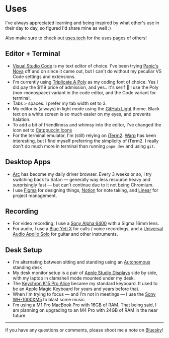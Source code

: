 # Uses

I've always appreciated learning and being inspired by what other's use in their day to day, so figured I'd share mine as well :) 

Also make sure to check out [uses.tech](https://uses.tech/) for the uses pages of others!

## Editor + Terminal

- [Visual Studio Code](https://code.visualstudio.com/) is my text editor of choice. I've been trying [Panic's Nova](https://nova.app/) off and on since it came out, but I can't do without my peculiar VS Code settings and extensions.
- I'm currently using [Triplicate A Poly](https://mbtype.com/fonts/triplicate/) as my coding font of choice. Yes I did pay the $119 price of admission, and yes.. it's serif 👀 I use the Poly (non-monospace) variant in the code editor, and the Code variant for terminal.
- Tabs &gt; spaces. I prefer my tab width set to 3.
- My editor is (always) in light mode using the [GitHub Light](https://marketplace.visualstudio.com/items?itemName=GitHub.github-vscode-theme) theme. Black text on a white screen is so much easier on my eyes, and prevents halation.
- To add a bit of friendliness and whimsy into the editor, I've changed the icon set to [Catppuccin Icons](https://marketplace.visualstudio.com/items?itemName=Catppuccin.catppuccin-vsc-icons)
- For the terminal emulator, I'm (still) relying on [iTerm2](https://iterm2.com/). [Warp](https://www.warp.dev/) has been interesting, but I find myself preferring the simplicity of iTerm2. I really don't do much more in terminal than running `pnpm dev` and using `git`.

## Desktop Apps

- [Arc](https://arc.net) has become my daily driver browser. Every 3 weeks or so, I try switching back to Safari — generally way less resource heavy and surprisingly fast — but can't continue due to it not being Chromium.
- I use [Figma](https://figma.com) for designing things, [Notion](https://notion.com) for note taking, and [Linear](https://linear.app) for project management.

## Recording

- For video recording, I use a [Sony Alpha 6400](https://electronics.sony.com/imaging/interchangeable-lens-cameras/aps-c/p/ilce6400-b) with a Sigma 16mm lens.
- For audio, I use a [Blue Yeti X](https://www.logitechg.com/en-us/products/streaming-gear/yeti-x-professional-microphone.html) for calls / voice recordings, and a [Universal Audio Apollo Solo](https://www.uaudio.com/audio-interfaces/apollo-solo.html) for guitar and other instruments.

## Desk Setup

- I'm alternating between sitting and standing using an [Autonomous](https://www.autonomous.ai/home) standing desk
- My desk monitor setup is a pair of [Apple Studio Displays](https://www.apple.com/studio-display/) side by side, with my laptop in clamshell mode mounted under my desk.
- The [Keychron K15 Pro Alice](https://www.keychron.com/products/keychron-k15-pro-alice-layout-qmk-via-wireless-custom-mechanical-keyboard) became my standard keyboard. It used to be an Apple Magic Keyboard for years and years before that.
- When I'm trying to focus — and I'm not in meetings — I use the [Sony WH-1000XM5](https://electronics.sony.com/audio/headphones/headband/p/wh1000xm5-b) to blast some music
- I'm using a M1 Pro MacBook Pro with 16GB of RAM. That being said, I am planning on upgrading to an M4 Pro with 24GB of RAM in the near future.

---

If you have any questions or comments, please shoot me a note on [Bluesky](https://bsky.app/profile/rijk.nyc)!